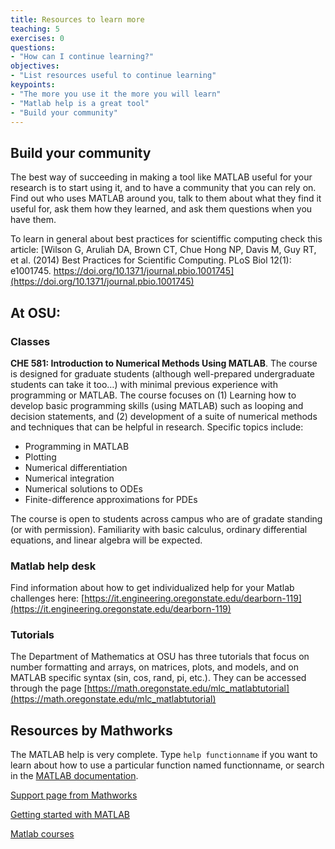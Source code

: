 ```yaml
---
title: Resources to learn more
teaching: 5
exercises: 0
questions:
- "How can I continue learning?"
objectives:
- "List resources useful to continue learning"
keypoints:
- "The more you use it the more you will learn"
- "Matlab help is a great tool"
- "Build your community"
---
```


## Build your community

The best way of succeeding in making a tool like MATLAB useful for your research is to start using it, and to have a community that you can rely on. Find out who uses MATLAB around you, talk to them about what they find it useful for, ask them how they learned, and ask them questions when you have them. 

To learn in general about best practices for scientiffic computing check this article: [Wilson G, Aruliah DA, Brown CT, Chue Hong NP, Davis M, Guy RT, et al. (2014) Best Practices for Scientific Computing. PLoS Biol 12(1): e1001745. https://doi.org/10.1371/journal.pbio.1001745](https://doi.org/10.1371/journal.pbio.1001745)

## At OSU:

### Classes

**CHE 581: Introduction to Numerical Methods Using MATLAB**.  The course is designed for graduate students (although well-prepared undergraduate students can take it too…) with minimal previous experience with programming or MATLAB.  The course focuses on (1) Learning how to develop basic programming skills (using MATLAB) such as looping and decision statements, and (2) development of a suite of numerical methods and techniques that can be helpful in research.  Specific topics include:
- Programming in MATLAB
- Plotting
- Numerical differentiation
- Numerical integration
- Numerical solutions to ODEs
- Finite-difference approximations for PDEs

The course is open to students across campus who are of gradate standing (or with permission).  Familiarity with basic calculus, ordinary differential equations,  and linear algebra will be expected. 

### Matlab help desk

Find information about how to get individualized help for your Matlab challenges here: [https://it.engineering.oregonstate.edu/dearborn-119](https://it.engineering.oregonstate.edu/dearborn-119)

### Tutorials

The Department of Mathematics at OSU has three tutorials that focus on number formatting and arrays, on matrices, plots, and models, and on MATLAB specific syntax (sin, cos, rand, pi, etc.). They can be accessed through the page [https://math.oregonstate.edu/mlc_matlabtutorial](https://math.oregonstate.edu/mlc_matlabtutorial)

## Resources by Mathworks

The MATLAB help is very complete. Type `help functionname` if you want to learn about how to use a particular function named functionname, or search in the [MATLAB documentation](https://www.mathworks.com/help/matlab/). 

[Support page from Mathworks](https://www.mathworks.com/support.html?s_tid=gn_supp)

[Getting started with MATLAB](https://www.mathworks.com/examples/matlab/category/getting-started-with-matlab)

[Matlab courses](https://matlabacademy.mathworks.com/)
